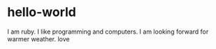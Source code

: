 # hello-world
I am ruby. I like programming and computers. I am looking forward for warmer weather. 
love

